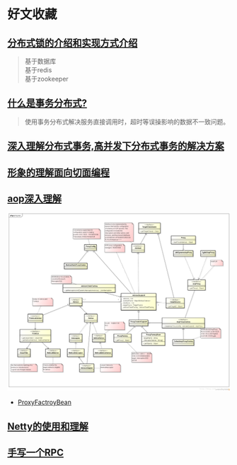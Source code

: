 # 好文收藏

## [分布式锁的介绍和实现方式介绍](https://www.jianshu.com/p/34e1c0f4475a)
> 基于数据库 </br>
> 基于redis </br>
> 基于zookeeper </br>

## [什么是事务分布式?](https://blog.csdn.net/forezp/article/details/84503386)
> 使用事务分布式解决服务直接调用时，超时等误操影响的数据不一致问题。

## [深入理解分布式事务,高并发下分布式事务的解决方案](https://blog.csdn.net/u010425776/article/details/79516298)


## [形象的理解面向切面编程](https://www.cnblogs.com/xuejupo/p/5206087.html)

## [aop深入理解](https://blog.csdn.net/yuexianchang/article/details/77018603)

![](./image/aop.png)

* [ProxyFactroyBean](https://blog.csdn.net/linuu/article/details/50972036)



## [Netty的使用和理解](https://blog.csdn.net/linuu/article/list/3?t=1)


## [手写一个RPC](https://blog.csdn.net/linuu/article/list/2?t=1)